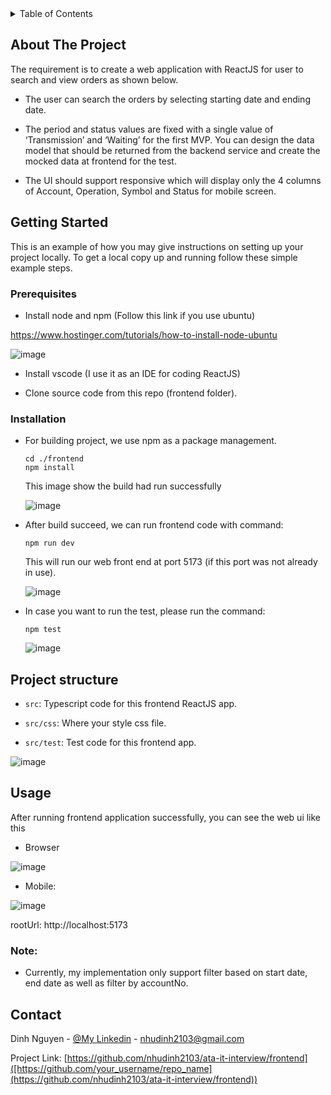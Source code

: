 

<!-- TABLE OF CONTENTS -->
<details>
  <summary>Table of Contents</summary>
  <ol>
    <li>
      <a href="#about-the-project">About The Project</a>
    </li>
    <li>
      <a href="#getting-started">Getting Started</a>
      <ul>
        <li><a href="#prerequisites">Prerequisites</a></li>
        <li><a href="#installation">Installation</a></li>
      </ul>
    </li>
    <li><a href="#usage">Usage</a></li>
    <li><a href="#contact">Contact</a></li>
  </ol>
</details>



<!-- ABOUT THE PROJECT -->
## About The Project

The requirement is to create a web application with ReactJS for user to search and view orders as shown below.

- The user can search the orders by selecting starting date and ending date.

-  The period and status values are fixed with a single value of ‘Transmission’ and ‘Waiting’ for the first MVP. You can design the data model that should be
returned from the backend service and create the mocked data at frontend for the test.

- The UI should support
responsive which will display only the 4 columns of Account, Operation, Symbol and Status for mobile screen.

<!-- GETTING STARTED -->
## Getting Started

This is an example of how you may give instructions on setting up your project locally.
To get a local copy up and running follow these simple example steps.

### Prerequisites

- Install node and npm (Follow this link if you use ubuntu)

https://www.hostinger.com/tutorials/how-to-install-node-ubuntu

![image](https://github.com/nhudinh2103/ata-it-interview/assets/17499217/84d5a1c9-1cef-4a7f-88f2-51247839197a)

- Install vscode (I use it as an IDE for coding ReactJS)

- Clone source code from this repo (frontend folder).

### Installation
- For building project, we use npm as a package management.

   ```
   cd ./frontend
   npm install
   ```

  This image show the build had run successfully
  
  ![image](https://github.com/nhudinh2103/ata-it-interview/assets/17499217/1a3eb41a-e944-4de8-80a1-89ef4b857516)


- After build succeed, we can run frontend code with command:
  
   ```
   npm run dev
   ```
   
  This will run our web front end at port 5173 (if this port was not already in use).

  ![image](https://github.com/nhudinh2103/ata-it-interview/assets/17499217/9df1dcda-5dcc-4d90-a2c5-50fd86965022)

- In case you want to run the test, please run the command:

  ```
  npm test
  ```

  ![image](https://github.com/nhudinh2103/ata-it-interview/assets/17499217/15736342-1c9d-4dab-85fe-165b889a302d)


## Project structure

- `src`: Typescript code for this frontend ReactJS app.

- `src/css`: Where your style css file.

- `src/test`: Test code for this frontend app.

![image](https://github.com/nhudinh2103/ata-it-interview/assets/17499217/c3bb1cf4-1e0f-4c1a-9a7d-d85c0a84d3ad)



<!-- USAGE EXAMPLES -->
## Usage

After running frontend application successfully, you can see the web ui like this

- Browser

![image](https://github.com/nhudinh2103/ata-it-interview/assets/17499217/e9a5dffd-e7dd-4dae-b414-f2591f26c9f9)

- Mobile:

![image](https://github.com/nhudinh2103/ata-it-interview/assets/17499217/9eee19dd-b3d2-4c2f-b628-8de06c62cf90)


rootUrl: http://localhost:5173

### Note:
- Currently, my implementation only support filter based on start date, end date as well as filter by accountNo.


<!-- CONTACT -->
## Contact

Dinh Nguyen - [@My Linkedin](https://www.linkedin.com/in/dinh-nguyen-398529115/) - nhudinh2103@gmail.com

Project Link: [https://github.com/nhudinh2103/ata-it-interview/frontend]([https://github.com/your_username/repo_name](https://github.com/nhudinh2103/ata-it-interview/frontend))

